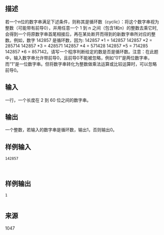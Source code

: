## 描述


若一个n位的数字串满足下述条件，则称其是循环数（cyclic）：将这个数字串视为整数（可能带有前导0），并用任意一个 1 到 n 之间（包含1和n）的整数去乘它时, 会得到一个将原数字串首尾相接后，再在某处断开而得到的新数字串所对应的整数。例如，数字 142857 是循环数，因为: 142857 *1 = 142857 142857 *2 = 285714 142857 *3 = 428571 142857 *4 = 571428 142857 *5 = 714285 142857 *6 = 857142。请写一个程序判断给定的数是否是循环数。注意：在此题中，输入数字串允许带前导0，且前导0不能被忽略，例如“01”是两位数字串，而“1”是一位数字串。但将数字串转化为整数做乘法运算或比较运算时，可以忽略前导0。

## 输入


一行，一个长度在 2 到 60 位之间的数字串。

## 输出


一个整数，若输入的数字串是循环数，输出1，否则输出0。

## 样例输入


```
142857



```


## 样例输出


```
1


```


## 来源


1047

